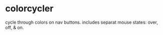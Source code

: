 colorcycler
===========

cycle through colors on nav buttons.  includes separat mouse states: over, off, &amp; on.
